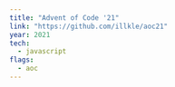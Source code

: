 ```yaml
---
title: "Advent of Code '21"
link: "https://github.com/illkle/aoc21"
year: 2021
tech:
  - javascript
flags:
  - aoc
---
```

